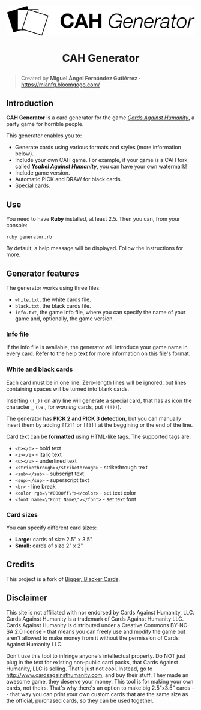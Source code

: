 <p align="center">
    <img src="./resources/logo.png" width="500px">
</p>

<h1 align="center"><p align="center">CAH Generator</h1></h1>

> Created by **Miguel Ángel Fernández Gutiérrez** · https://mianfg.bloomgogo.com/

## Introduction

**CAH Generator** is a card generator for the game [_Cards Against Humanity_](https://cardsagainsthumanity.com/), a party game for horrible people.

This generator enables you to:
* Generate cards using various formats and styles (more information below).
* Include your own CAH game. For example, if your game is a CAH fork called ***Ysabel Against Humanity***, you can have your own watermark!
* Include game version.
* Automatic PICK and DRAW for black cards.
* Special cards.

## Use

You need to have **Ruby** installed, at least 2.5. Then you can, from your console:

```
ruby generator.rb
```

By default, a help message will be displayed. Follow the instructions for more.

## Generator features

The generator works using three files:
* `white.txt`, the white cards file.
* `black.txt`, the black cards file.
* `info.txt`, the game info file, where you can specify the name of your game and, optionally, the game version.

### Info file

If the info file is available, the generator will introduce your game name in every card. Refer to the help text for more information on this file's format.

### White and black cards

Each card must be in one line. Zero-length lines will be ignored, but lines containing spaces will be turned into blank cards.

Inserting `((_))` on any line will generate a special card, that has as icon the character `_` (i.e., for _warning_ cards, put `((!))`).

The generator has **PICK 2 and PICK 3 detection**, but you can manually insert them by adding `[[2]]` or `[[3]]` at the beggining or the end of the line.

Card text can be **formatted** using HTML-like tags. The supported tags are:

- `<b></b>` - bold text
- `<i></i>` - italic text
- `<u></u>` - underlined text
- `<strikethrough></strikethrough>` - strikethrough text
- `<sub></sub>` - subscript text
- `<sup></sup>` - superscript text
- `<br>` - line break
- `<color rgb=\"#0000ff\"></color>` - set text color
- `<font name=\"Font Name\"></font>` - set text font

### Card sizes

You can specify different card sizes:

* **Large:** cards of size 2.5" x 3.5"
* **Small:** cards of size 2" x 2"

## Credits

This project is a fork of [Bigger, Blacker Cards](https://github.com/bbcards/bbcards).

## Disclaimer

This site is not affiliated with nor endorsed by Cards Against Humanity, LLC. Cards Against Humanity is a trademark of Cards Against Humanity LLC. Cards Against Humanity is distributed under a Creative Commons BY-NC-SA 2.0 license - that means you can freely use and modify the game but aren't allowed to make money from it without the permission of Cards Against Humanity LLC.

Don't use this tool to infringe anyone's intellectual property. Do NOT just plug in the text for existing non-public card packs, that Cards Against Humanity, LLC is selling. That's just not cool. Instead, go to http://www.cardsagainsthumanity.com, and buy their stuff. They made an awesome game, they deserve your money. This tool is for making your own cards, not theirs. That's why there's an option to make big 2.5"x3.5" cards -- that way you can print your own custom cards that are the same size as the official, purchased cards, so they can be used together.
